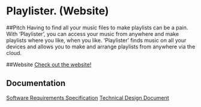 # Playlister. (Website)
##Pitch
Having to find all your music files to make playlists can be a pain. With ‘Playlister’, you can access your music from anywhere and make playlists where you like, when you like. ‘Playlister’ finds music on all your devices and allows you to make and arrange playlists from anywhere via the cloud.

##Website
[Check out the website!](https://thawing-atoll-11089.herokuapp.com/)

## Documentation
[Software Requirements Specification](docs/srs.md)
[Technical Design Document](docs/tdd.md)

